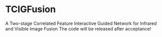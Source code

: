 # TCIGFusion
A Two-stage Correlated Feature Interactive Guided Network for Infrared and Visible Image Fusion
The code will be released after acceptance!
